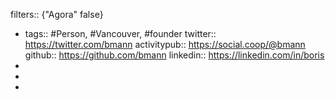 filters:: {"Agora" false}

- tags:: #Person, #Vancouver, #founder
  twitter:: https://twitter.com/bmann
  activitypub:: https://social.coop/@bmann
  github:: https://github.com/bmann
  linkedin:: https://linkedin.com/in/boris
-
-
-